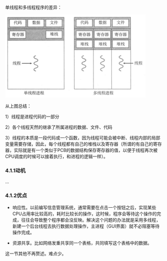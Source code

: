 单线程和多线程程序的差异：

![](../../assets/2022-10-17-20-05-06-image.png)

从上图总结：

1）线程是进程代码的一部分

2）各个线程天然的继承了所属进程的数据、文件、代码

3）线程的本质是一段代码或一个函数，因为线程可能会被中断、线程内部的局部变量需要存储，因此，每个线程都有自己的堆栈以及寄存器（所谓的有自己的寄存器，实际就是有一个类似于PCB的数据结构保存寄存器的值，以便于线程再次被CPU调度的时候可以接着执行，和进程的逻辑一样）。

### 4.1.1动机

...

### 4.1.2优点

* 响应性。以前编写信息管理系统，通常需要在点击一个按钮之后，实现某些CPU占用率比较高的，耗时比较长的操作，这时候，程序会等待这个操作的完成，往往会导致整个程序都会没反映。解决这个问题的办法就是采用多线程，新建一个后台线程去执行数据处理操作，主进程（GUI界面）就不必阻塞等待操作完成。

* 资源共享。比如网络发重共享同一个表格，共同填写这个表格中的数据。

这一节其他不再赘述。难点少。
